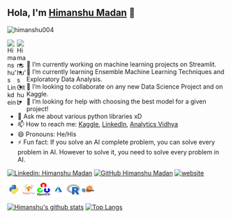 ## Hola, I'm [Himanshu Madan](https://www.linkedin.com/in/himanshumadan004/) 👋

<p align="left"> <img src="https://komarev.com/ghpvc/?username=himanshu004&label=Views&color=blue&style=plastic" alt="himanshu004" /> </p>

<a href="https://www.linkedin.com/in/himanshumadan004/">
  <img align="left" alt="Himanshu's Linkdein" width="22px" src="https://cdn.jsdelivr.net/npm/simple-icons@v3/icons/linkedin.svg" />
</a>
<a href="https://github.com/himanshu004">
  <img align="left" alt="Himanshu's Github" width="22px" src="https://cdn.jsdelivr.net/npm/simple-icons@v3/icons/github.svg" />
</a>

<br>
<br>

- 🔭 I’m currently working on machine learning projects on Streamlit.
- 🌱 I’m currently learning Ensemble Machine Learning Techniques and Exploratory Data Analysis.
- 👯 I’m looking to collaborate on any new Data Science Project and on Kaggle.
- 🤔 I’m looking for help with choosing the best model for a given project!
- 💬 Ask me about various python libraries xD
- 📫 How to reach me: [Kaggle](https://www.kaggle.com/tug004), [LinkedIn](https://www.linkedin.com/in/himanshumadan004/), [Analytics Vidhya](https://www.analyticsvidhya.com/user/himanshu_004)
- 😄 Pronouns: He/His
- ⚡ Fun fact: If you solve an AI complete problem, you can solve every problem in AI.
However to solve it, you need to solve every problem in AI.

[![Linkedin: Himanshu Madan](https://img.shields.io/badge/-Himanshu-blue?style=flat-square&logo=Linkedin&logoColor=white&link=https://www.linkedin.com/in/himanshumadan004/)](https://www.linkedin.com/in/himanshumadan004/)
[![GitHub Himanshu Madan](https://img.shields.io/github/followers/Himanshu?label=follow&style=social)](https://github.com/himanshu004)
[![website](https://img.shields.io/badge/PortfolioWebsite-Himanshu-Madan?style=flat-square&logo=google-chrome)](https://www.linkedin.com/in/himanshumadan004/)

<code><img height="30" src="https://raw.githubusercontent.com/github/explore/80688e429a7d4ef2fca1e82350fe8e3517d3494d/topics/python/python.png"></code>
<code><img height="30" src="https://raw.githubusercontent.com/github/explore/80688e429a7d4ef2fca1e82350fe8e3517d3494d/topics/tensorflow/tensorflow.png"></code>
<code><img height="30" src="https://raw.githubusercontent.com/github/explore/80688e429a7d4ef2fca1e82350fe8e3517d3494d/topics/opencv/opencv.png"></code>
<code><img height="30" src="https://raw.githubusercontent.com/github/explore/80688e429a7d4ef2fca1e82350fe8e3517d3494d/topics/azure/azure.png"></code>
<code><img height="30" src="https://raw.githubusercontent.com/github/explore/80688e429a7d4ef2fca1e82350fe8e3517d3494d/topics/r/r.png"></code>
<code><img height="30" src="https://raw.githubusercontent.com/github/explore/80688e429a7d4ef2fca1e82350fe8e3517d3494d/topics/scikit-learn/scikit-learn.png"></code>




[![Himanshu's github stats](https://github-readme-stats.vercel.app/api?username=himanshu004&show_icons=true&hide=stars&count_private=true&line_height=21&theme=tokyonight&include_all_commits=true)](https://github.com/anuraghazra/github-readme-stats)
[![Top Langs](https://github-readme-stats.vercel.app/api/top-langs/?username=himanshu004&show_icons=true&theme=tokyonight)](https://github.com/anuraghazra/github-readme-stats)

